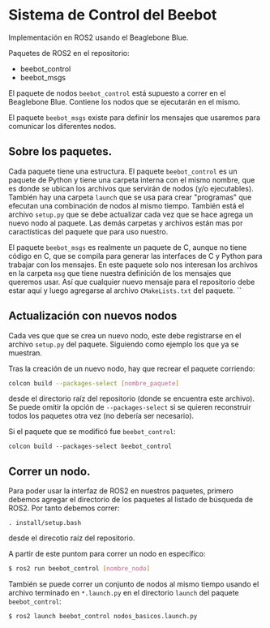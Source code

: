 # Sistema de Control del Beebot

Implementación en ROS2 usando el Beaglebone Blue. 

Paquetes de ROS2 en el repositorio:

- beebot_control
- beebot_msgs

El paquete de nodos `beebot_control` está supuesto a correr en el Beaglebone Blue. Contiene los nodos que se ejecutarán en el mismo. 

El paquete `beebot_msgs` existe para definir los mensajes que usaremos para comunicar los diferentes nodos. 

## Sobre los paquetes.

Cada paquete tiene una estructura. El paquete `beebot_control` es un paquete de Python y tiene una carpeta interna con el mismo nombre, que es donde se ubican los archivos que servirán de nodos (y/o ejecutables). También hay una carpeta `launch` que se usa para crear "programas" que efecutan una combinación de nodos al mismo tiempo. También está el archivo `setup.py` que se debe actualizar cada vez que se hace agrega un nuevo nodo al paquete. Las demás carpetas y archivos están mas por caractísticas del paquete que para uso nuestro.


 El paquete `beebot_msgs` es realmente un paquete de C, aunque no tiene código en C, que se compila para generar las interfaces de C y Python para trabajar con los mensajes. En este paquete solo nos interesan los archivos en la carpeta `msg` que tiene nuestra definición de los mensajes que queremos usar. Así que cualquier nuevo mensaje para el repositorio debe estar aquí y luego agregarse al archivo `CMakeLists.txt` del paquete.
``
## Actualización con nuevos nodos

Cada ves que que se crea un nuevo nodo, este debe registrarse en el archivo `setup.py` del paquete. Siguiendo como ejemplo los que ya se muestran.


Tras la creación de un nuevo nodo, hay que recrear el paquete corriendo:

```Bash
colcon build --packages-select [nombre_paquete]
```

desde el directorio raíz del repositorio (donde se encuentra este archivo). Se puede omitir la opción de `--packages-select` si se quieren reconstruir todos los paquetes otra vez (no debería ser necesario).

Si el paquete que se modificó fue `beebot_control`: 

    colcon build --packages-select beebot_control


## Correr un nodo.

Para poder usar la interfaz de ROS2 en nuestros paquetes, primero debemos agregar el directorio de los paquetes al listado de búsqueda de ROS2. Por tanto debemos correr:

`. install/setup.bash`

desde el direcotio raíz del repositorio. 

A partir de este puntom para correr un nodo en específico:

```bash
$ ros2 run beebot_control [nombre_nodo]
```

También se puede correr un conjunto de nodos al mismo tiempo usando el archivo terminado en `*.launch.py` en el directorio `launch` del paquete `beebot_control`:

```bash
$ ros2 launch beebot_control nodos_basicos.launch.py
```


